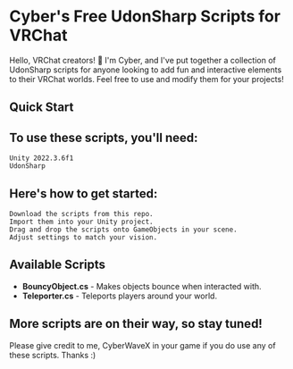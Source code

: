# Cyber's Free UdonSharp Scripts for VRChat

Hello, VRChat creators! 👋 I'm Cyber, and I've put together a collection of UdonSharp scripts for anyone looking to add fun and interactive elements to their VRChat worlds. Feel free to use and modify them for your projects!

## Quick Start

## To use these scripts, you'll need:

    Unity 2022.3.6f1
    UdonSharp

## Here's how to get started:

    Download the scripts from this repo.
    Import them into your Unity project.
    Drag and drop the scripts onto GameObjects in your scene.
    Adjust settings to match your vision.

## Available Scripts

- **BouncyObject.cs** - Makes objects bounce when interacted with.
- **Teleporter.cs** - Teleports players around your world.


## More scripts are on their way, so stay tuned!

Please give credit to me, CyberWaveX in your game if you do use any of these scripts. Thanks :)
